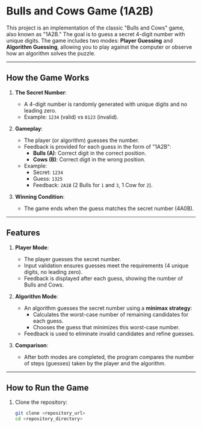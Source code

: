 # Bulls and Cows Game (1A2B)

This project is an implementation of the classic "Bulls and Cows" game, also known as "1A2B." The goal is to guess a secret 4-digit number with unique digits. The game includes two modes: **Player Guessing** and **Algorithm Guessing**, allowing you to play against the computer or observe how an algorithm solves the puzzle.

---

## How the Game Works

1. **The Secret Number**: 
   - A 4-digit number is randomly generated with unique digits and no leading zero.
   - Example: `1234` (valid) vs `0123` (invalid).

2. **Gameplay**:
   - The player (or algorithm) guesses the number.
   - Feedback is provided for each guess in the form of "1A2B":
     - **Bulls (A)**: Correct digit in the correct position.
     - **Cows (B)**: Correct digit in the wrong position.
   - Example:
     - Secret: `1234`
     - Guess: `1325`
     - Feedback: `2A1B` (2 Bulls for `1` and `3`, 1 Cow for `2`).

3. **Winning Condition**:
   - The game ends when the guess matches the secret number (4A0B).

---

## Features

1. **Player Mode**:
   - The player guesses the secret number.
   - Input validation ensures guesses meet the requirements (4 unique digits, no leading zero).
   - Feedback is displayed after each guess, showing the number of Bulls and Cows.

2. **Algorithm Mode**:
   - An algorithm guesses the secret number using a **minimax strategy**:
     - Calculates the worst-case number of remaining candidates for each guess.
     - Chooses the guess that minimizes this worst-case number.
   - Feedback is used to eliminate invalid candidates and refine guesses.

3. **Comparison**:
   - After both modes are completed, the program compares the number of steps (guesses) taken by the player and the algorithm.

---

## How to Run the Game

1. Clone the repository:
   ```bash
   git clone <repository_url>
   cd <repository_directory>

